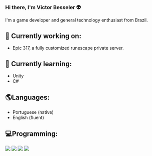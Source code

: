 ### Hi there, I'm Victor Besseler 👽

I'm a game developer and general technology enthusiast from Brazil.

## 💼 Currently working on:
- Epic 317, a fully customized runescape private server.

## 🌱 Currently learning:
- Unity
- C#

## 🌎Languages:
- Portuguese (native)
- English (fluent)

## 💻Programming:

<img src="https://img.shields.io/badge/Java-ED8B00?style=for-the-badge&logo=java&logoColor=white">   <img src="https://img.shields.io/badge/Python-FFD43B?style=for-the-badge&logo=python&logoColor=blue">   <img src="https://img.shields.io/badge/C%23-239120?style=for-the-badge&logo=c-sharp&logoColor=white">   <img src="https://img.shields.io/badge/MySQL-005C84?style=for-the-badge&logo=mysql&logoColor=white">
